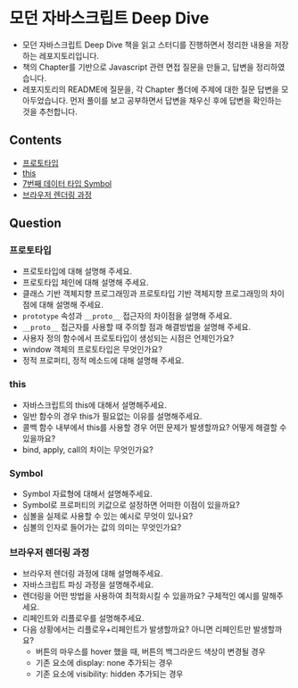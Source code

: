 # 모던 자바스크립트 Deep Dive

- 모던 자바스크립트 Deep Dive 책을 읽고 스터디를 진행하면서 정리한 내용을 저장하는 레포지토리입니다. 
- 책의 Chapter를 기반으로 Javascript 관련 면접 질문을 만들고, 답변을 정리하였습니다.
- 레포지토리의 README에 질문을, 각 Chapter 폴더에 주제에 대한 질문 답변을 모아두었습니다. 먼저 풀이를 보고 공부하면서 답변을 채우신 후에 답변을 확인하는 것을 추천합니다.

## Contents
- [프로토타입](https://github.com/front-study-2024/deep-dive-js/tree/main/19.%20프로토타입)
- [this](https://github.com/front-study-2024/deep-dive-js/tree/main/22.%20this)
- [7번째 데이터 타입 Symbol](https://github.com/front-study-2024/deep-dive-js/tree/main/33.%207%EB%B2%88%EC%A7%B8%20%EB%8D%B0%EC%9D%B4%ED%84%B0%20%ED%83%80%EC%9E%85%20Symbol)
- [브라우저 렌더링 과정](https://github.com/front-study-2024/deep-dive-js/tree/main/38.%20%EB%B8%8C%EB%9D%BC%EC%9A%B0%EC%A0%80%EC%9D%98%20%EB%A0%8C%EB%8D%94%EB%A7%81%20%EA%B3%BC%EC%A0%95)

## Question

### 프로토타입
- 프로토타입에 대해 설명해 주세요.
- 프로토타입 체인에 대해 설명해 주세요.
- 클래스 기반 객체지향 프로그래밍과 프로토타입 기반 객체지향 프로그래밍의 차이점에 대해 설명해 주세요.
- `prototype` 속성과 `__proto__` 접근자의 차이점을 설명해 주세요.
- `__proto__` 접근자를 사용할 때 주의할 점과 해결방법을 설명해 주세요.
- 사용자 정의 함수에서 프로토타입이 생성되는 시점은 언제인가요?
- window 객체의 프로토타입은 무엇인가요?
- 정적 프로퍼티, 정적 메소드에 대해 설명해 주세요.

### this
- 자바스크립트의 this에 대해서 설명해주세요.
- 일반 함수의 경우 this가 필요없는 이유를 설명해주세요.
- 콜백 함수 내부에서 this를 사용할 경우 어떤 문제가 발생할까요? 어떻게 해결할 수 있을까요?
- bind, apply, call의 차이는 무엇인가요?

### Symbol
- Symbol 자료형에 대해서 설명해주세요.
- Symbol로 프로퍼티의 키값으로 설정하면 어떠한 이점이 있을까요?
- 심볼을 실제로 사용할 수 있는 예시로 무엇이 있나요?
- 심볼의 인자로 들어가는 값의 의미는 무엇인가요?

### 브라우저 렌더링 과정
- 브라우저 렌더링 과정에 대해 설명해주세요.
- 자바스크립트 파싱 과정을 설명해주세요.
- 렌더링을 어떤 방법을 사용하여 최적화시킬 수 있을까요? 구체적인 예시를 말해주세요.
- 리페인트와 리플로우를 설명해주세요.
- 다음 상황에서는 리플로우+리페인트가 발생할까요? 아니면 리페인트만 발생할까요?
    - 버튼의 마우스를 hover 했을 때, 버튼의 백그라운드 색상이 변경될 경우
    - 기존 요소에 display: none 추가되는 경우
    - 기존 요소에 visibility: hidden 추가되는 경우
